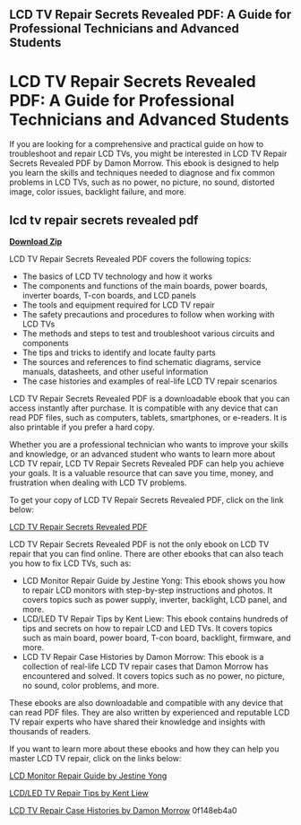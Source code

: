 ## LCD TV Repair Secrets Revealed PDF: A Guide for Professional Technicians and Advanced Students

  
# LCD TV Repair Secrets Revealed PDF: A Guide for Professional Technicians and Advanced Students
 
If you are looking for a comprehensive and practical guide on how to troubleshoot and repair LCD TVs, you might be interested in LCD TV Repair Secrets Revealed PDF by Damon Morrow. This ebook is designed to help you learn the skills and techniques needed to diagnose and fix common problems in LCD TVs, such as no power, no picture, no sound, distorted image, color issues, backlight failure, and more.
 
## lcd tv repair secrets revealed pdf


[**Download Zip**](https://www.google.com/url?q=https%3A%2F%2Furlin.us%2F2tLpjt&sa=D&sntz=1&usg=AOvVaw1dotUQgJ0XOKJtEgb_znyW)

 
LCD TV Repair Secrets Revealed PDF covers the following topics:
 
- The basics of LCD TV technology and how it works
- The components and functions of the main boards, power boards, inverter boards, T-con boards, and LCD panels
- The tools and equipment required for LCD TV repair
- The safety precautions and procedures to follow when working with LCD TVs
- The methods and steps to test and troubleshoot various circuits and components
- The tips and tricks to identify and locate faulty parts
- The sources and references to find schematic diagrams, service manuals, datasheets, and other useful information
- The case histories and examples of real-life LCD TV repair scenarios

LCD TV Repair Secrets Revealed PDF is a downloadable ebook that you can access instantly after purchase. It is compatible with any device that can read PDF files, such as computers, tablets, smartphones, or e-readers. It is also printable if you prefer a hard copy.
 
Whether you are a professional technician who wants to improve your skills and knowledge, or an advanced student who wants to learn more about LCD TV repair, LCD TV Repair Secrets Revealed PDF can help you achieve your goals. It is a valuable resource that can save you time, money, and frustration when dealing with LCD TV problems.
 
To get your copy of LCD TV Repair Secrets Revealed PDF, click on the link below:
 
[LCD TV Repair Secrets Revealed PDF](https://docplayer.net/37295940-Lcd-tv-repair-secrets.html)
  
LCD TV Repair Secrets Revealed PDF is not the only ebook on LCD TV repair that you can find online. There are other ebooks that can also teach you how to fix LCD TVs, such as:

- LCD Monitor Repair Guide by Jestine Yong: This ebook shows you how to repair LCD monitors with step-by-step instructions and photos. It covers topics such as power supply, inverter, backlight, LCD panel, and more.
- LCD/LED TV Repair Tips by Kent Liew: This ebook contains hundreds of tips and secrets on how to repair LCD and LED TVs. It covers topics such as main board, power board, T-con board, backlight, firmware, and more.
- LCD TV Repair Case Histories by Damon Morrow: This ebook is a collection of real-life LCD TV repair cases that Damon Morrow has encountered and solved. It covers topics such as no power, no picture, no sound, color problems, and more.

These ebooks are also downloadable and compatible with any device that can read PDF files. They are also written by experienced and reputable LCD TV repair experts who have shared their knowledge and insights with thousands of readers.
 
If you want to learn more about these ebooks and how they can help you master LCD TV repair, click on the links below:
 
[LCD Monitor Repair Guide by Jestine Yong](https://www.lcdmonitorrepairmadeeasy.com/)
 
[LCD/LED TV Repair Tips by Kent Liew](https://www.lcd-television-repair.com/)
 
[LCD TV Repair Case Histories by Damon Morrow](https://www.lcdtvrepairguide.com/)
 0f148eb4a0
